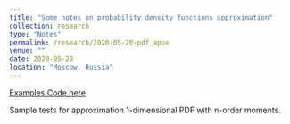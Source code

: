 ```yaml
---
title: "Some notes on probability density functions approximation"
collection: research
type: "Notes"
permalink: /research/2020-05-20-pdf_appx
venue: ""
date: 2020-05-20
location: "Moscow, Russia"
---
```


[Examples Code here](https://github.com/jpelikan71/pdf_approximation)

Sample tests for approximation 1-dimensional PDF with n-order moments.
